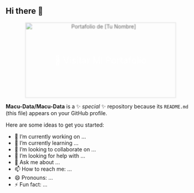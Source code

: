 ## Hi there 👋

<div align="center" style="position: relative;">
  <a href="https://tu-sitio-web.com" style="text-decoration: none;">
    <img src="ruta/a/tu/imagen.jpg" alt="Portafolio de [Tu Nombre]" width="400" height="200" style="opacity: 0.7; filter: blur(1px);">
    <div style="position: absolute; top: 50%; left: 50%; transform: translate(-50%, -50%); color: white; font-size: 24px;">
      🔗 Visitar Mi Portafolio
    </div>
  </a>
</div>



**Macu-Data/Macu-Data** is a ✨ _special_ ✨ repository because its `README.md` (this file) appears on your GitHub profile.

Here are some ideas to get you started:

- 🔭 I’m currently working on ...
- 🌱 I’m currently learning ...
- 👯 I’m looking to collaborate on ...
- 🤔 I’m looking for help with ...
- 💬 Ask me about ...
- 📫 How to reach me: ...
- 😄 Pronouns: ...
- ⚡ Fun fact: ...
